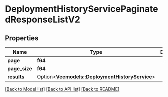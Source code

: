 # DeploymentHistoryServicePaginatedResponseListV2

## Properties

Name | Type | Description | Notes
------------ | ------------- | ------------- | -------------
**page** | **f64** |  | 
**page_size** | **f64** |  | 
**results** | Option<[**Vec<models::DeploymentHistoryService>**](DeploymentHistoryService.md)> |  | [optional]

[[Back to Model list]](../README.md#documentation-for-models) [[Back to API list]](../README.md#documentation-for-api-endpoints) [[Back to README]](../README.md)


